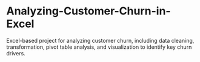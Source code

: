 # Analyzing-Customer-Churn-in-Excel
Excel-based project for analyzing customer churn, including data cleaning, transformation, pivot table analysis, and visualization to identify key churn drivers.
